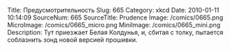 Title: Предусмотрительность 
Slug: 665 
Category: xkcd 
Date: 2010-01-11 10:14:09 
SourceNum: 665 
SourceTitle: Prudence 
Image: /comics/0665.png 
MicroImage: /comics/0665_micro.png 
MiniImage: /comics/0665_mini.png 
Description: Тут приезжает Белая Колдунья, и, сбитая с толку, пытается соблазнить зонд новой версией прошивки. 

